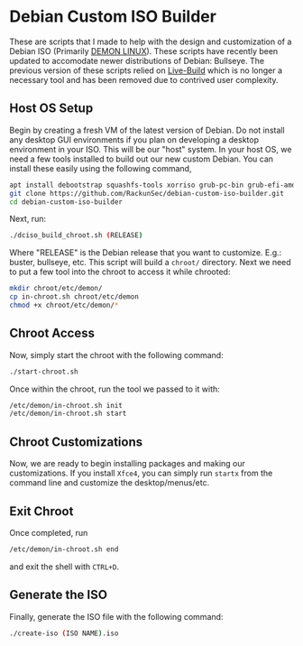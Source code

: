 # Debian Custom ISO Builder
These are scripts that I made to help with the design and customization of a Debian ISO (Primarily [DEMON LINUX](https://demonlinux.com/)). These scripts have recently been updated to accomodate newer distributions of Debian: Bullseye. The previous version of these scripts relied on [Live-Build](https://live-team.pages.debian.net/live-manual/html/live-manual/index.en.html) which is no longer a necessary tool and has been removed due to contrived user complexity. 

## Host OS Setup
Begin by creating a fresh VM of the latest version of Debian. Do not install any desktop GUI environments if you plan on developing a desktop environment in your ISO. This will be our "host" system. In your host OS, we need a few tools installed to build out our new custom Debian. You can install these easily using the following command,
```bash
apt install debootstrap squashfs-tools xorriso grub-pc-bin grub-efi-amd64-bin mtools live-build git vim curl dosfstools
git clone https://github.com/RackunSec/debian-custom-iso-builder.git
cd debian-custom-iso-builder
```
Next, run:
```bash
./dciso_build_chroot.sh (RELEASE) 
```
Where "RELEASE" is the Debian release that you want to customize. E.g.: buster, bullseye, etc. This script will build a `chroot/` directory. Next we need to put a few tool into the chroot to access it while chrooted:
```bash
mkdir chroot/etc/demon/
cp in-chroot.sh chroot/etc/demon
chmod +x chroot/etc/demon/*
```
## Chroot Access
Now, simply start the chroot with the following command:
```bash
./start-chroot.sh
```
Once within the chroot, run the tool we passed to it with:
```bash
/etc/demon/in-chroot.sh init
/etc/demon/in-chroot.sh start
```
## Chroot Customizations
Now, we are ready to begin installing packages and making our customizations. If you install `Xfce4`, you can simply run `startx` from the command line and customize the desktop/menus/etc.
## Exit Chroot
Once completed, run 
```bash
/etc/demon/in-chroot.sh end
```
and exit the shell with `CTRL+D`.
## Generate the ISO
Finally, generate the ISO file with the following command:
```bash
./create-iso (ISO NAME).iso
```

